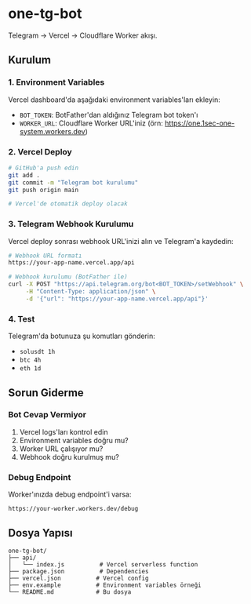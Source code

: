 # one-tg-bot

Telegram → Vercel → Cloudflare Worker akışı.

## Kurulum

### 1. Environment Variables
Vercel dashboard'da aşağıdaki environment variables'ları ekleyin:

- `BOT_TOKEN`: BotFather'dan aldığınız Telegram bot token'ı
- `WORKER_URL`: Cloudflare Worker URL'iniz (örn: https://one.1sec-one-system.workers.dev)

### 2. Vercel Deploy
```bash
# GitHub'a push edin
git add .
git commit -m "Telegram bot kurulumu"
git push origin main

# Vercel'de otomatik deploy olacak
```

### 3. Telegram Webhook Kurulumu
Vercel deploy sonrası webhook URL'inizi alın ve Telegram'a kaydedin:

```bash
# Webhook URL formatı
https://your-app-name.vercel.app/api

# Webhook kurulumu (BotFather ile)
curl -X POST "https://api.telegram.org/bot<BOT_TOKEN>/setWebhook" \
     -H "Content-Type: application/json" \
     -d '{"url": "https://your-app-name.vercel.app/api"}'
```

### 4. Test
Telegram'da botunuza şu komutları gönderin:
- `solusdt 1h`
- `btc 4h`
- `eth 1d`

## Sorun Giderme

### Bot Cevap Vermiyor
1. Vercel logs'ları kontrol edin
2. Environment variables doğru mu?
3. Worker URL çalışıyor mu?
4. Webhook doğru kurulmuş mu?

### Debug Endpoint
Worker'ınızda debug endpoint'i varsa:
```
https://your-worker.workers.dev/debug
```

## Dosya Yapısı
```
one-tg-bot/
├── api/
│   └── index.js          # Vercel serverless function
├── package.json          # Dependencies
├── vercel.json          # Vercel config
├── env.example          # Environment variables örneği
└── README.md            # Bu dosya
```